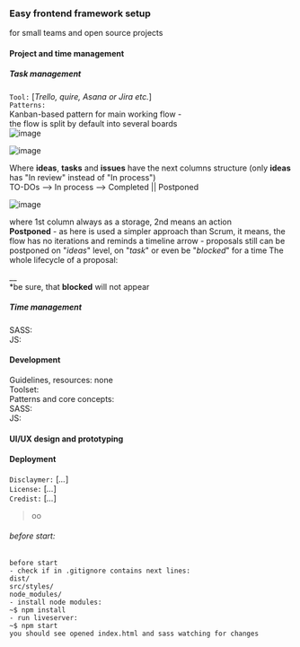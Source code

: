 ### Easy frontend framework setup
for small teams and open source projects
#### Project and time management
##### Task management
```Tool:``` [*Trello, quire, Asana or Jira etc.*]  
```Patterns:```  
Kanban-based pattern for main working flow -  
the flow is split by default into several boards  
![image](https://github.com/hadabr/assets/blob/master/working-enviroment-setup/Screenshot_101.png?raw=true)

![image](https://github.com/hadabr/assets/blob/master/working-enviroment-setup/Screenshot_102.png?raw=true)

Where **ideas**, **tasks** and **issues** have the next columns structure (only **ideas** has "In review" instead of "In process")  
TO-DOs --> In process --> Completed || Postponed

![image](https://github.com/hadabr/assets/blob/master/working-enviroment-setup/Screenshot_104.png?raw=true)

where 1st column always as a storage, 2nd means an action  
**Postponed** - as here is used a simpler approach than Scrum, it means, the flow has no iterations and reminds a timeline arrow - proposals still can be postponed on "*ideas*" level, on "*task*" or even be "*blocked*" for a time 
The whole lifecycle of a proposal:

__  
*be sure, that **blocked** will not appear
##### Time management

  
SASS:  
JS:  

#### Development
Guidelines, resources: none   
Toolset:    
Patterns and core concepts:  
SASS:  
JS:
#### UI/UX design and prototyping

#### Deployment
```Disclaymer:``` [*...*]  
```License:``` [*...*]  
```Credist:``` [*...*]  


> оо

###### before start:
```
before start 
- check if in .gitignore contains next lines:
dist/
src/styles/
node_modules/
- install node modules:
~$ npm install
- run liveserver:
~$ npm start
you should see opened index.html and sass watching for changes
```
